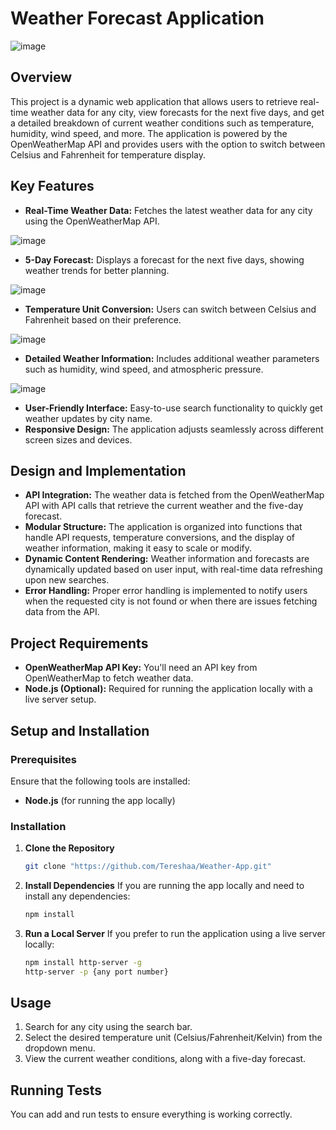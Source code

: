 
# Weather Forecast Application

![image](https://github.com/user-attachments/assets/fa33d3cc-fbb7-49d2-a7c4-8e454a114524)


## Overview

This project is a dynamic web application that allows users to retrieve real-time weather data for any city, view forecasts for the next five days, and get a detailed breakdown of current weather conditions such as temperature, humidity, wind speed, and more. The application is powered by the OpenWeatherMap API and provides users with the option to switch between Celsius and Fahrenheit for temperature display.

## Key Features

- **Real-Time Weather Data:** Fetches the latest weather data for any city using the OpenWeatherMap API.

![image](https://github.com/user-attachments/assets/6fc2d1e8-3f91-469a-8774-c61717dcd8f0)
- **5-Day Forecast:** Displays a forecast for the next five days, showing weather trends for better planning.
  
![image](https://github.com/user-attachments/assets/f62b3a60-0842-4544-b41e-51980e5ec380)

- **Temperature Unit Conversion:** Users can switch between Celsius and Fahrenheit based on their preference.
  
![image](https://github.com/user-attachments/assets/a568319d-242b-4953-808a-63a6437eae8d)

- **Detailed Weather Information:** Includes additional weather parameters such as humidity, wind speed, and atmospheric pressure.
  
![image](https://github.com/user-attachments/assets/2af5ea71-2642-44f0-a278-ff86cb01929f)

- **User-Friendly Interface:** Easy-to-use search functionality to quickly get weather updates by city name.
- **Responsive Design:** The application adjusts seamlessly across different screen sizes and devices.

## Design and Implementation

- **API Integration:** The weather data is fetched from the OpenWeatherMap API with API calls that retrieve the current weather and the five-day forecast. 
- **Modular Structure:** The application is organized into functions that handle API requests, temperature conversions, and the display of weather information, making it easy to scale or modify.
- **Dynamic Content Rendering:** Weather information and forecasts are dynamically updated based on user input, with real-time data refreshing upon new searches.
- **Error Handling:** Proper error handling is implemented to notify users when the requested city is not found or when there are issues fetching data from the API.

## Project Requirements

- **OpenWeatherMap API Key:** You'll need an API key from OpenWeatherMap to fetch weather data.
- **Node.js (Optional):** Required for running the application locally with a live server setup.

## Setup and Installation

### Prerequisites

Ensure that the following tools are installed:

- **Node.js** (for running the app locally)

### Installation

1. **Clone the Repository**
   ```bash
   git clone "https://github.com/Tereshaa/Weather-App.git"
   ```
2. **Install Dependencies**
   If you are running the app locally and need to install any dependencies:
   ```bash
   npm install
   ```

3. **Run a Local Server**
   If you prefer to run the application using a live server locally:
   ```bash
   npm install http-server -g
   http-server -p {any port number}
   ```

## Usage

1. Search for any city using the search bar.
2. Select the desired temperature unit (Celsius/Fahrenheit/Kelvin) from the dropdown menu.
3. View the current weather conditions, along with a five-day forecast.

## Running Tests

You can add and run tests to ensure everything is working correctly.
